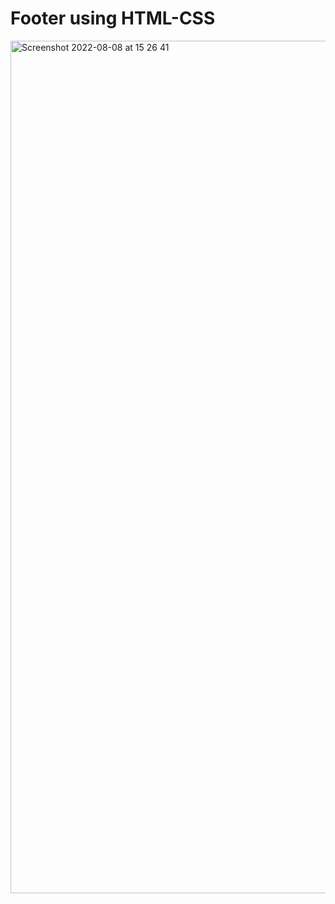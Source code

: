# Footer using HTML-CSS


<img width="1364" alt="Screenshot 2022-08-08 at 15 26 41" src="https://user-images.githubusercontent.com/42389395/183441717-cd80285b-9e19-4aa9-9c2c-0736e29da52a.png">
